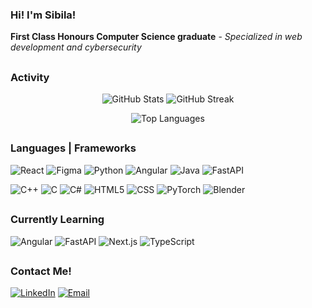 ### Hi! I'm Sibila!

**First Class Honours Computer Science graduate** - *Specialized in web development and cybersecurity*

##
### Activity

<p align="center">
<img src="https://github-readme-stats.vercel.app/api?username=sibilashihab&show_icons=true&theme=tokyonight" alt="GitHub Stats" >  
  <img src="https://streak-stats.demolab.com?user=sibilashihab&theme=tokyonight&hide_border=false" alt="GitHub Streak">
</p>

<p align="center">
  <img src="https://github-readme-stats.vercel.app/api/top-langs/?username=sibilashihab&layout=compact&theme=radical" alt="Top Languages">
</p>

##
### Languages | Frameworks

![React](https://img.shields.io/badge/React-3B4CCA?style=for-the-badge&logo=react&logoColor=white)
![Figma](https://img.shields.io/badge/Figma-7C57C2?style=for-the-badge&logo=figma&logoColor=white)
![Python](https://img.shields.io/badge/Python-2B5DAE?style=for-the-badge&logo=python&logoColor=white)
![Angular](https://img.shields.io/badge/Angular-C84C4C?style=for-the-badge&logo=angular&logoColor=white)
![Java](https://img.shields.io/badge/Java-7C57C2?style=for-the-badge&logo=oracle&logoColor=white)
![FastAPI](https://img.shields.io/badge/FastAPI-2B5DAE?style=for-the-badge&logo=fastapi&logoColor=white)

![C++](https://img.shields.io/badge/C++-3B4CCA?style=for-the-badge&logo=c%2B%2B&logoColor=white)
![C](https://img.shields.io/badge/C-2B5DAE?style=for-the-badge&logo=c&logoColor=white)
![C#](https://img.shields.io/badge/C%23-7C57C2?style=for-the-badge&logo=c-sharp&logoColor=white)
![HTML5](https://img.shields.io/badge/HTML5-C84C4C?style=for-the-badge&logo=html5&logoColor=white)
![CSS](https://img.shields.io/badge/CSS-3B4CCA?style=for-the-badge&logo=css&logoColor=white)
![PyTorch](https://img.shields.io/badge/PyTorch-C84C4C?style=for-the-badge&logo=pytorch&logoColor=white)
![Blender](https://img.shields.io/badge/Blender-7C57C2?style=for-the-badge&logo=blender&logoColor=white)

##
### Currently Learning

![Angular](https://img.shields.io/badge/Angular-C84C4C?style=for-the-badge&logo=angular&logoColor=white)
![FastAPI](https://img.shields.io/badge/FastAPI-2B5DAE?style=for-the-badge&logo=fastapi&logoColor=white)
![Next.js](https://img.shields.io/badge/Next.js-3B4CCA?style=for-the-badge&logo=nextdotjs&logoColor=white)
![TypeScript](https://img.shields.io/badge/TypeScript-7C57C2?style=for-the-badge&logo=typescript&logoColor=white)
##

### Contact Me!

[![LinkedIn](https://img.shields.io/badge/LinkedIn-0077B5?style=for-the-badge&logo=LinkedIn&logoColor=white)](https://linkedin.com/in/sibila-shihab)
[![Email](https://img.shields.io/badge/💌%20Email-A076FF?style=for-the-badge&logo=microsoft-outlook&logoColor=white)](mailto:s.sibila@outlook.com)

##
